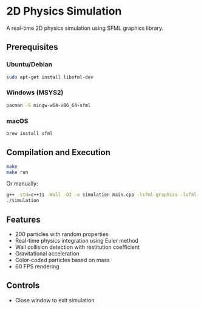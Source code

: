 # 2D Physics Simulation

A real-time 2D physics simulation using SFML graphics library.

## Prerequisites

### Ubuntu/Debian
```bash
sudo apt-get install libsfml-dev
```

### Windows (MSYS2)
```bash
pacman -S mingw-w64-x86_64-sfml
```

### macOS
```bash
brew install sfml
```

## Compilation and Execution

```bash
make
make run
```

Or manually:
```bash
g++ -std=c++11 -Wall -O2 -o simulation main.cpp -lsfml-graphics -lsfml-window -lsfml-system
./simulation
```

## Features

- 200 particles with random properties
- Real-time physics integration using Euler method
- Wall collision detection with restitution coefficient
- Gravitational acceleration
- Color-coded particles based on mass
- 60 FPS rendering

## Controls

- Close window to exit simulation 